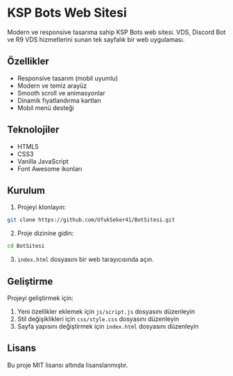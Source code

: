 # KSP Bots Web Sitesi

Modern ve responsive tasarıma sahip KSP Bots web sitesi. VDS, Discord Bot ve R9 VDS hizmetlerini sunan tek sayfalık bir web uygulaması.

## Özellikler

- Responsive tasarım (mobil uyumlu)
- Modern ve temiz arayüz
- Smooth scroll ve animasyonlar
- Dinamik fiyatlandırma kartları
- Mobil menü desteği

## Teknolojiler

- HTML5
- CSS3
- Vanilla JavaScript
- Font Awesome ikonları

## Kurulum

1. Projeyi klonlayın:
```bash
git clone https://github.com/UfukSeker41/BotSitesi.git
```

2. Proje dizinine gidin:
```bash
cd BotSitesi
```

3. `index.html` dosyasını bir web tarayıcısında açın.

## Geliştirme

Projeyi geliştirmek için:

1. Yeni özellikler eklemek için `js/script.js` dosyasını düzenleyin
2. Stil değişiklikleri için `css/style.css` dosyasını düzenleyin
3. Sayfa yapısını değiştirmek için `index.html` dosyasını düzenleyin

## Lisans

Bu proje MIT lisansı altında lisanslanmıştır. 
